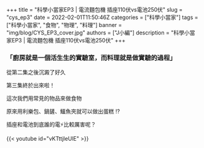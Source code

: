 +++
title = "科學小當家EP3 | 電流麵包機 插座110伏vs電池250伏"
slug = "cys_ep3"
date = 2022-02-01T11:50:46Z
categories = ["科學小當家"]
tags = ["科學小當家", "食物", "物理", "料理"]
banner = "img/blog/CYS_EP3_cover.jpg"
authors = ["J小編"]
description = "科學小當家EP3 | 電流麵包機 插座110伏vs電池250伏"
+++
### **「廚房就是一個活生生的實驗室，而料理就是做實驗的過程」**

從第二集之後沉澱了好久

第三集終於出來啦！

這次我們用常見的物品來做食物

原來用利樂包、鍋鏟、鱷魚夾就可以做出蛋糕 !?

插座和電池到底誰的電⚡️比較厲害呢？



{{< youtube id="vKTttjIeUlE" >}}
